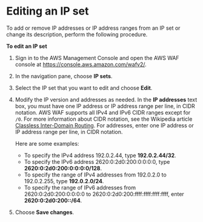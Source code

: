 # Editing an IP set<a name="waf-ip-set-editing"></a>

To add or remove IP addresses or IP address ranges from an IP set or change its description, perform the following procedure\. 

**To edit an IP set**

1. Sign in to the AWS Management Console and open the AWS WAF console at [https://console\.aws\.amazon\.com/wafv2/](https://console.aws.amazon.com/wafv2/)\. 

1. In the navigation pane, choose **IP sets**\.

1. Select the IP set that you want to edit and choose **Edit**\.

1. Modify the IP version and addresses as needed\. In the **IP addresses** text box, you must have one IP address or IP address range per line, in CIDR notation\. AWS WAF supports all IPv4 and IPv6 CIDR ranges except for `/0`\. For more information about CIDR notation, see the Wikipedia article [Classless Inter\-Domain Routing](https://en.wikipedia.org/wiki/Classless_Inter-Domain_Routing)\. For addresses, enter one IP address or IP address range per line, in CIDR notation\.

   Here are some examples:
   + To specify the IPv4 address 192\.0\.2\.44, type **192\.0\.2\.44/32**\.
   + To specify the IPv6 address 2620:0:2d0:200:0:0:0:0, type **2620:0:2d0:200:0:0:0:0/128**\.
   + To specify the range of IPv4 addresses from 192\.0\.2\.0 to 192\.0\.2\.255, type **192\.0\.2\.0/24**\.
   + To specify the range of IPv6 addresses from 2620:0:2d0:200:0:0:0:0 to 2620:0:2d0:200:ffff:ffff:ffff:ffff, enter **2620:0:2d0:200::/64**\.

1. Choose **Save changes**\.